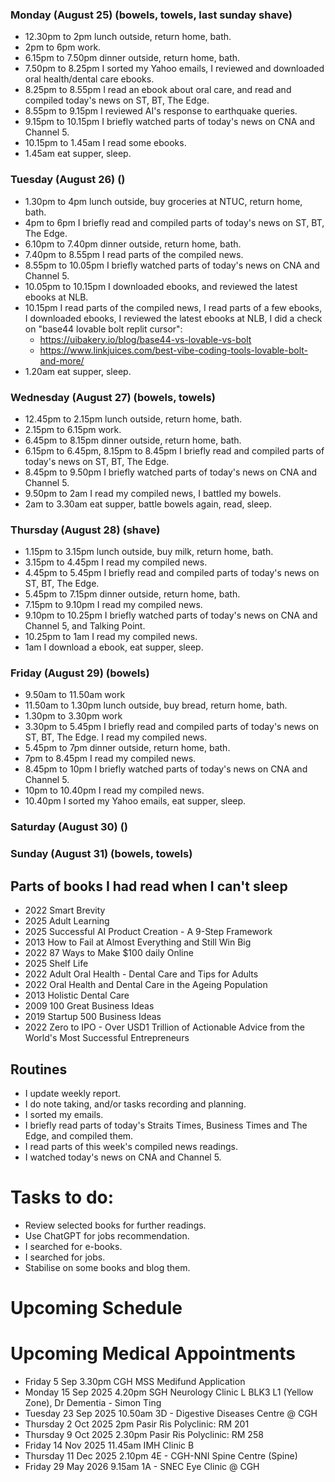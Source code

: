 ### Monday (August 25) (bowels, towels, last sunday shave)
- 12.30pm to 2pm lunch outside, return home, bath.
- 2pm to 6pm work.
- 6.15pm to 7.50pm dinner outside, return home, bath.
- 7.50pm to 8.25pm I sorted my Yahoo emails, I reviewed and downloaded oral health/dental care ebooks.
- 8.25pm to 8.55pm I read an ebook about oral care, and read and compiled today's news on ST, BT, The Edge.
- 8.55pm to 9.15pm I reviewed AI's response to earthquake queries.
- 9.15pm to 10.15pm I briefly watched parts of today's news on CNA and Channel 5.
- 10.15pm to 1.45am I read some ebooks.
- 1.45am eat supper, sleep.

### Tuesday (August 26) ()
- 1.30pm to 4pm lunch outside, buy groceries at NTUC, return home, bath.
- 4pm to 6pm I briefly read and compiled parts of today's news on ST, BT, The Edge.
- 6.10pm to 7.40pm dinner outside, return home, bath.
- 7.40pm to 8.55pm I read parts of the compiled news.
- 8.55pm to 10.05pm I briefly watched parts of today's news on CNA and Channel 5.
- 10.05pm to 10.15pm I downloaded ebooks, and reviewed the latest ebooks at NLB.
- 10.15pm I read parts of the compiled news, I read parts of a few ebooks, I downloaded ebooks, I reviewed the latest ebooks at NLB, I did a check on "base44 lovable bolt replit cursor":
    - https://uibakery.io/blog/base44-vs-lovable-vs-bolt
    - https://www.linkjuices.com/best-vibe-coding-tools-lovable-bolt-and-more/
- 1.20am eat supper, sleep.

### Wednesday (August 27) (bowels, towels)
- 12.45pm to 2.15pm lunch outside, return home, bath.
- 2.15pm to 6.15pm work.
- 6.45pm to 8.15pm dinner outside, return home, bath.
- 6.15pm to 6.45pm, 8.15pm to 8.45pm I briefly read and compiled parts of today's news on ST, BT, The Edge.
- 8.45pm to 9.50pm I briefly watched parts of today's news on CNA and Channel 5.
- 9.50pm to 2am I read my compiled news, I battled my bowels.
- 2am to 3.30am eat supper, battle bowels again, read, sleep.

### Thursday (August 28) (shave)
- 1.15pm to 3.15pm lunch outside, buy milk, return home, bath.
- 3.15pm to 4.45pm I read my compiled news.
- 4.45pm to 5.45pm I briefly read and compiled parts of today's news on ST, BT, The Edge.
- 5.45pm to 7.15pm dinner outside, return home, bath.
- 7.15pm to 9.10pm I read my compiled news.
- 9.10pm to 10.25pm I briefly watched parts of today's news on CNA and Channel 5, and Talking Point.
- 10.25pm to 1am I read my compiled news.
- 1am I download a ebook, eat supper, sleep.

### Friday (August 29) (bowels)
- 9.50am to 11.50am work
- 11.50am to 1.30pm lunch outside, buy bread, return home, bath.
- 1.30pm to 3.30pm work
- 3.30pm to 5.45pm I briefly read and compiled parts of today's news on ST, BT, The Edge.  I read my compiled news.
- 5.45pm to 7pm dinner outside, return home, bath.
- 7pm to 8.45pm I read my compiled news.
- 8.45pm to 10pm I briefly watched parts of today's news on CNA and Channel 5.
- 10pm to 10.40pm I read my compiled news.
- 10.40pm I sorted my Yahoo emails, eat supper, sleep.

### Saturday (August 30) ()


### Sunday (August 31) (bowels, towels)




## Parts of books I had read when I can't sleep
- 2022 Smart Brevity
- 2025 Adult Learning
- 2025 Successful AI Product Creation - A 9-Step Framework
- 2013 How to Fail at Almost Everything and Still Win Big
- 2022 87 Ways to Make $100 daily Online
- 2025 Shelf Life
- 2022 Adult Oral Health - Dental Care and Tips for Adults
- 2022 Oral Health and Dental Care in the Ageing Population
- 2013 Holistic Dental Care
- 2009 100 Great Business Ideas
- 2019 Startup 500 Business Ideas
- 2022 Zero to IPO - Over USD1 Trillion of Actionable Advice from the World's Most Successful Entrepreneurs

## Routines
- I update weekly report.
- I do note taking, and/or tasks recording and planning.
- I sorted my emails.
- I briefly read parts of today's Straits Times, Business Times and The Edge, and compiled them.
- I read parts of this week's compiled news readings.
- I watched today's news on CNA and Channel 5.

# Tasks to do:
- Review selected books for further readings.
- Use ChatGPT for jobs recommendation.
- I searched for e-books.
- I searched for jobs.
- Stabilise on some books and blog them.

# Upcoming Schedule

# Upcoming Medical Appointments
- Friday 5 Sep 3.30pm CGH MSS Medifund Application
- Monday 15 Sep 2025 4.20pm SGH Neurology Clinic L BLK3 L1 (Yellow Zone), Dr Dementia - Simon Ting
- Tuesday 23 Sep 2025 10.50am 3D - Digestive Diseases Centre @ CGH
- Thursday 2 Oct 2025 2pm Pasir Ris Polyclinic: RM 201
- Thursday 9 Oct 2025 2.30pm Pasir Ris Polyclinic: RM 258
- Friday 14 Nov 2025 11.45am IMH Clinic B
- Thursday 11 Dec 2025 2.10pm 4E - CGH-NNI Spine Centre (Spine)
- Friday 29 May 2026 9.15am 1A - SNEC Eye Clinic @ CGH
